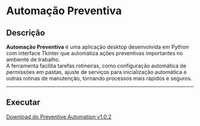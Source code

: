 # Automação Preventiva

## Descrição

**Automação Preventiva** é uma aplicação desktop desenvolvida em Python com interface Tkinter que automatiza ações preventivas importantes no ambiente de trabalho.  
A ferramenta facilita tarefas rotineiras, como configuração automática de permissões em pastas, ajuste de serviços para inicialização automática e outras rotinas de manutenção, tornando processos mais rápidos e seguros.

---

## Executar

[Download do Preventive Automation v1.0.2](https://github.com/devfelipevitorino/automacao-preventiva/releases/download/v1.0.2/automacao_preventiva.rar) 
